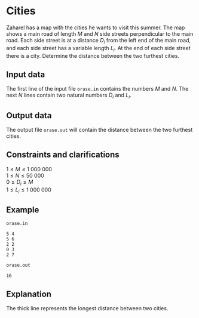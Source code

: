 # Cities

Zaharel has a map with the cities he wants to visit this summer. The map shows a main road of length $M$ and $N$ side streets perpendicular to the main road. Each side street is at a distance $D_i$ from the left end of the main road, and each side street has a variable length $L_i$. At the end of each side street there is a city. Determine the distance between the two furthest cities. 

## Input data

The first line of the input file `orase.in` contains the numbers $M$ and $N$. The next $N$ lines contain two natural numbers $D_i$ and $L_i$. 

## Output data

The output file `orase.out` will contain the distance between the two furthest cities.

## Constraints and clarifications

$1 \leq M \leq 1\ 000\ 000$  
$1 \leq N \leq 50\ 000$  
$0 \leq D_i \leq M$  
$1 \leq L_i \leq 1\ 000\ 000$

## Example

`orase.in`
```
5 4
5 6
2 2
0 3
2 7
```

`orase.out`
```
16
```

## Explanation

The thick line represents the longest distance between two cities.